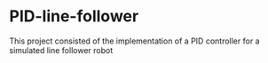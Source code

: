 # PID-line-follower
This project consisted of the implementation of a PID controller for a simulated line follower robot
